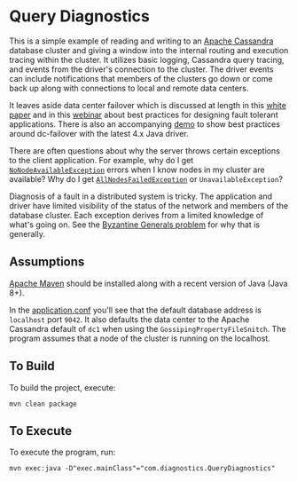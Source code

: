 # Query Diagnostics
This is a simple example of reading and writing to an [Apache Cassandra](https://cassandra.apache.org) database
cluster and giving a window into the internal routing and execution tracing within
the cluster. It utilizes basic logging, Cassandra query tracing, and events from
the driver's connection to the cluster. The driver events can include
notifications that members of the clusters go down or come back up along with connections
to local and remote data centers.

It leaves aside data center failover which is discussed at length in this
[white paper](https://www.datastax.com/resources/whitepaper/designing-fault-tolerant-applications-datastax-and-apache-cassandratm)
and in this [webinar](https://www.datastax.com/resources/webinar/designing-fault-tolerant-applications-datastax-enterprise-and-apache-cassandra)
about best practices for designing fault tolerant applications. There is also an
accompanying [demo](https://github.com/datastax/dc-failover-demo) to show best practices around dc-failover with the latest 4.x Java driver.

There are often questions about why the server throws certain exceptions to the
client application. For example, why do I get [`NoNodeAvailableException`](https://docs.datastax.com/en/drivers/java/4.7/com/datastax/oss/driver/api/core/NoNodeAvailableException.html) errors when
I know nodes in my cluster are available? Why do I get [`AllNodesFailedException`](https://docs.datastax.com/en/drivers/java/4.7/com/datastax/oss/driver/api/core/AllNodesFailedException.html) 
or `UnavailableException`?

Diagnosis of a fault in a distributed system is tricky. The application and driver
have limited visibility of the status of the network and members of the database
cluster. Each exception derives from a limited knowledge of what's going on. 
See the [Byzantine Generals problem](https://en.wikipedia.org/wiki/Byzantine_fault) 
for why that is generally.

## Assumptions
[Apache Maven](https://maven.apache.org) should be installed along with a recent version of Java (Java 8+).

In the [application.conf](src/main/resources/application.conf) you'll see that the
default database address is `localhost` port `9042`.  It also defaults the data center
to the Apache Cassandra default of `dc1` when using the `GossipingPropertyFileSnitch`.
The program assumes that a node of the cluster is running on the localhost.

## To Build
To build the project, execute:

`mvn clean package`

## To Execute
To execute the program, run:

`mvn exec:java -D"exec.mainClass"="com.diagnostics.QueryDiagnostics"`